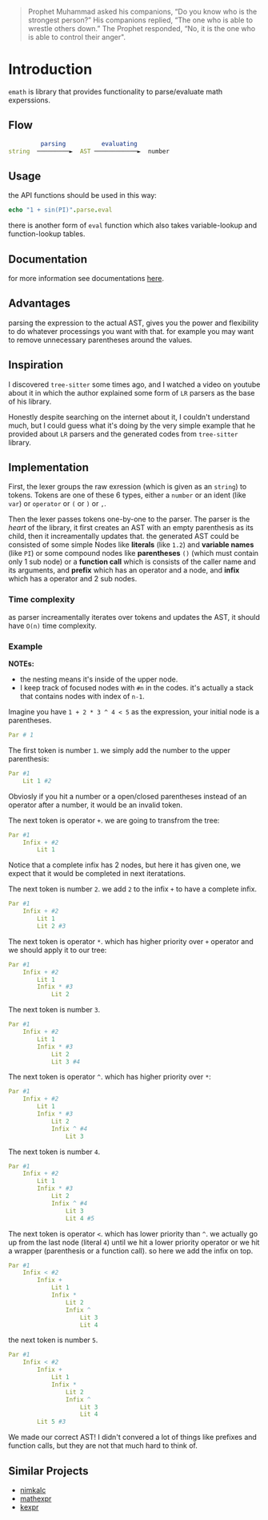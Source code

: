 >  Prophet Muhammad asked his companions, “Do you know who is the strongest person?” His companions replied, “The one who is able to wrestle others down.” The Prophet responded, “No, it is the one who is able to control their anger".

# Introduction
`emath` is library that provides functionality to parse/evaluate math experssions.

## Flow
```nim
         parsing          evaluating          
string  ─────────►  AST ────────────►  number
```

## Usage
the API functions should be used in this way:
```nim
echo "1 + sin(PI)".parse.eval
```

there is another form of `eval` function which also takes variable-lookup and function-lookup tables.

## Documentation
for more information see documentations [here](https://hamidb80.github.io/emath/).

## Advantages
parsing the expression to the actual AST, gives you the power and flexibility to do whatever processings you want with that. for example you may want to remove unnecessary parentheses around the values.

## Inspiration
I discovered `tree-sitter` some times ago, and I watched a video on youtube about it in which the author explained some form of `LR` parsers as the base of his library.

Honestly despite searching on the internet about it, I couldn't understand much, but I could guess what it's doing by the very simple example that he provided about `LR` parsers and the generated codes from `tree-sitter` library.

## Implementation
First, the lexer groups the raw exression (which is given as an `string`) to tokens. Tokens are one of these 6 types, either a `number` or an ident (like `var`) or `operator` or `(` or `)` or `,`.

Then the lexer passes tokens one-by-one to the parser. The parser is the *heart* of the library, it first creates an AST with an empty parenthesis as its child, then it increamentally updates that. the generated AST could be consisted of some simple Nodes like **literals** (like `1.2`) and **variable names** (like `PI`) or some compound nodes like **parentheses** `()` (which must contain only 1 sub node) or a **function call** which is consists of the caller name and its arguments, and **prefix** which has an operator and a node, and **infix** which has a operator and 2 sub nodes.

### Time complexity
as parser increamentally iterates over tokens and updates the AST, it should have `O(n)` time complexity.

### Example
**NOTEs:** 
- the nesting means it's inside of the upper node.
- I keep track of focused nodes with `#n` in the codes. it's actually a stack that contains nodes with index of `n-1`.

Imagine you have `1 + 2 * 3 ^ 4 < 5` as the expression, your initial node is a parentheses.
```nim
Par # 1
```

The first token is number `1`. we simply add the number to the upper parenthesis:
```nim
Par #1
    Lit 1 #2
```

Obviosly if you hit a number or a open/closed parentheses instead of an operator after a number, it would be an invalid token.

The next token is operator `+`. we are going to transfrom the tree:

```nim
Par #1
    Infix + #2
        Lit 1
```

Notice that a complete infix has 2 nodes, but here it has given one, we expect that it would be completed in next iteratations.

The next token is number `2`. we add `2` to the infix `+` to have a complete infix.

```nim
Par #1
    Infix + #2
        Lit 1
        Lit 2 #3
```

The next token is operator `*`. which has higher priority over `+` operator and we should apply it to our tree:


```nim
Par #1
    Infix + #2
        Lit 1 
        Infix * #3
            Lit 2
```

The next token is number `3`.

```nim
Par #1
    Infix + #2
        Lit 1 
        Infix * #3
            Lit 2 
            Lit 3 #4
```

The next token is operator `^`. which has higher priority over `*`:

```nim
Par #1
    Infix + #2
        Lit 1 
        Infix * #3
            Lit 2 
            Infix ^ #4
                Lit 3
```

The next token is number `4`.

```nim
Par #1
    Infix + #2
        Lit 1 
        Infix * #3
            Lit 2 
            Infix ^ #4
                Lit 3
                Lit 4 #5
```

The next token is operator `<`. which has lower priority than `^`. we actually go up from the last node (literal `4`) until we hit a lower priority operator or we hit a wrapper (parenthesis or a function call). so here we add the infix on top.


```nim
Par #1
    Infix < #2
        Infix +
            Lit 1 
            Infix *
                Lit 2 
                Infix ^
                    Lit 3
                    Lit 4
```

the next token is number `5`.


```nim
Par #1
    Infix < #2
        Infix +
            Lit 1 
            Infix *
                Lit 2 
                Infix ^
                    Lit 3
                    Lit 4
        Lit 5 #3
```

We made our correct AST! I didn't convered a lot of things like prefixes and function calls, but they are not that much hard to think of.

## Similar Projects
- [nimkalc](https://github.com/nocturn9x/nimkalc)
- [mathexpr](https://github.com/Yardanico/nim-mathexpr/)
- [kexpr](https://github.com/brentp/kexpr-nim)
